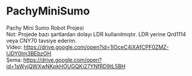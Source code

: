 # PachyMiniSumo
Pachy Mini Sumo Robot Projesi </br>
Not: Projede bazı şartlardan dolayı LDR kullanılmıştır. LDR yerine Qrd1114 veya CNY70 tavsiye ederim. </br>
Video: https://drive.google.com/open?id=1IOceC4iXAfCPF0ZMZ-IJDY0Im3BEbzOH </br>
Şema: https://drive.google.com/open?id=1sWyjQWXwNKpkHOUGQKi27YNfRD9tL5BH
